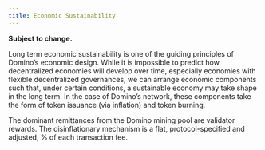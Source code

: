 ```yaml
---
title: Economic Sustainability
---
```


**Subject to change.**

Long term economic sustainability is one of the guiding principles of Domino’s economic design. While it is impossible to predict how decentralized economies will develop over time, especially economies with flexible decentralized governances, we can arrange economic components such that, under certain conditions, a sustainable economy may take shape in the long term. In the case of Domino’s network, these components take the form of token issuance \(via inflation\) and token burning.

The dominant remittances from the Domino mining pool are validator rewards. The disinflationary mechanism is a flat, protocol-specified and adjusted, % of each transaction fee.
